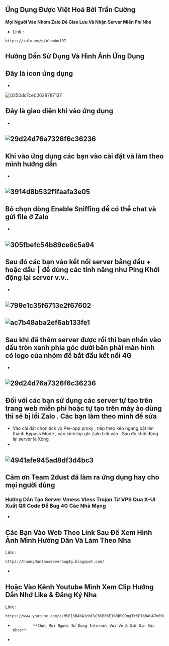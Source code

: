## Ứng Dụng Được Việt Hoá Bởi Trần Cường 
**Mọi Người Vào Nhóm Zalo Để Giao Lưu Và Nhận Server Miễn Phí Nhé**
- Link : 
``` 
https://zalo.me/g/nlsmbo197 
```
## Hướng Dẩn Sử Dụng Và Hình Ảnh Ứng Dụng
## Đây là icon ứng dụng
-
![0250dc7ce02628787137](https://user-images.githubusercontent.com/92734523/138919042-aa6a74c9-c68a-416d-8e9e-6e17fbc3e219.jpg)

## Đây là giao diện khi vào ứng dụng
-
![29d24d76a7326f6c36236](https://user-images.githubusercontent.com/92734523/138557905-d861cd46-ef51-4bcc-a042-87d56b399f0f.jpg)
-
## Khi vào ứng dụng các bạn vào cài đặt và làm theo mình hướng dẩn
-
![3914d8b532f1faafa3e05](https://user-images.githubusercontent.com/92734523/138557945-4cb6964b-b3da-4404-bc6b-f5b39658c867.jpg)
-
## Bỏ chọn dòng Enable Sniffing để có thể chat và gửi file ở Zalo
-
![305fbefc54b89ce6c5a94](https://user-images.githubusercontent.com/92734523/138557985-01c2e160-9669-4b9b-a28b-95e4bcdec251.jpg)
-
## Sau đó các bạn vào kết nối server bằng dấu + hoặc dấu ┇ để dùng các tính năng như Ping Khởi động lại server v.v..
-
![799e1c35f6713e2f67602](https://user-images.githubusercontent.com/92734523/138558297-4cb6ca85-2d10-47b2-9ea5-6a0039b0607f.jpg)
-
![ac7b48aba2ef6ab133fe1](https://user-images.githubusercontent.com/92734523/138558308-f4268014-2952-4e19-9548-a035a6e7d75c.jpg)
-
## Sau khi đã thêm server được rồi thì bạn nhấn vào dấu tròn xanh phía góc dưới bên phải màn hình có logo của nhóm để bắt đầu kết nối 4G
-
![29d24d76a7326f6c36236](https://user-images.githubusercontent.com/92734523/138558379-303fc036-2506-4dee-800f-9bde5d20e501.jpg)
-
## Đối với các bạn sử dụng các server tự tạo trên trang web miễn phí hoặc tự tạo trên máy ảo dùng thì sẽ bị lổi Zalo . Các bạn làm theo mình để sửa
- Vào cài đặt chọn tick vô Per-app proxy , tiếp theo kéo ngang bật lên thanh Bypass Mode , vào kính lúp ghi Zalo tick vào . Sau đó khởi động lại server là Xong
-
![4941afe945ad8df3d4bc3](https://user-images.githubusercontent.com/92734523/138558608-bbd8061b-7eb8-4bc6-bc0d-85da9a6d50f5.jpg)
-
**Cảm ơn Team 2dust đã làm ra ứng dụng hay cho mọi người dùng**
-
### Hướng Dẩn Tạo Server Vmess Vless Trojan Từ VPS Qua X-UI Xuất QR Code Để Bug 4G Các Nhà Mạng
-
**Các Bạn Vào Web Theo Link Sau Để Xem Hình Ảnh Mình Hướng Dẩn Và Làm Theo Nha**
-
Link : 
```
https://huongdantaoserverbug4g.blogspot.com/
```
-
**Hoặc Vào Kênh Youtube Mình Xem Clip Hướng Dẩn Nhớ Like & Đăng Ký Nha** 
-
Link :
```
https://www.youtube.com/c/M%E1%BA%A1nhC%C6%B0%E1%BB%9DngTr%E1%BA%A7n0907860662/videos
```
-
               **Chúc Mọi Người Sử Dụng Internet Vui Vẻ & Giữ Gìn Sức Khoẻ**
-








